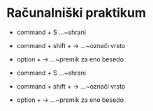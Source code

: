 # Računalniški praktikum

* command + S ...~shrani
* command + shift + -> ...~označi vrsto
* option + -> ...~premik za eno besedo

* command + S ...~shrani
* command + shift + -> ...~označi vrsto
* option + -> ...~premik za eno besedo